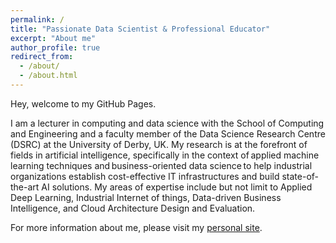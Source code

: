 ```yaml
---
permalink: /
title: "Passionate Data Scientist & Professional Educator"
excerpt: "About me"
author_profile: true
redirect_from:
  - /about/
  - /about.html
---
```

Hey, welcome to my GitHub Pages.

I am a lecturer in computing and data science with the School of Computing and Engineering and a faculty member of the Data Science Research Centre (DSRC) at the University of Derby, UK. My research is at the forefront of fields in artificial intelligence, specifically in the context of applied machine learning techniques and business-oriented data science to help industrial organizations establish cost-effective IT infrastructures and build state-of-the-art AI solutions. My areas of expertise include but not limit to Applied Deep Learning, Industrial Internet of things, Data-driven Business Intelligence, and Cloud Architecture Design and Evaluation.

For more information about me, please visit my [personal site](https://boyuan.co.uk/).
